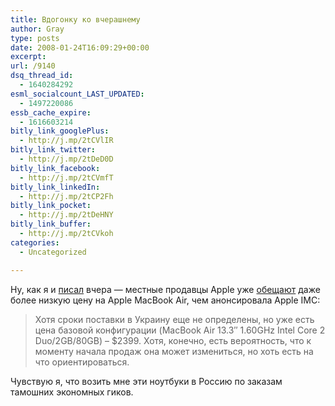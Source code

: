 ```yaml
---
title: Вдогонку ко вчерашнему
author: Gray
type: posts
date: 2008-01-24T16:09:29+00:00
excerpt:
url: /9140
dsq_thread_id:
  - 1640284292
esml_socialcount_LAST_UPDATED:
  - 1497220086
essb_cache_expire:
  - 1616603214
bitly_link_googlePlus:
  - http://j.mp/2tCVlIR
bitly_link_twitter:
  - http://j.mp/2tDeD0D
bitly_link_facebook:
  - http://j.mp/2tCVmfT
bitly_link_linkedIn:
  - http://j.mp/2tCP2Fh
bitly_link_pocket:
  - http://j.mp/2tDeHNY
bitly_link_buffer:
  - http://j.mp/2tCVkoh
categories:
  - Uncategorized

---
```








Ну, как я и <a href="http://www.searchengines.ru/blog/archives/009139.html" target="_blank">писал</a> вчера &#8212; местные продавцы Apple уже <a href="http://www.iland.com.ua/news_comments/o-cene-macbook-air.html" target="_blank">обещают</a> даже более низкую цену на Apple MacBook Air, чем анонсировала Apple IMC:

> Хотя сроки поставки в Украину еще не определены, но уже есть цена базовой конфигурации (MacBook Air 13.3&#8243; 1.60GHz Intel Core 2 Duo/2GB/80GB) – $2399. Хотя, конечно, есть вероятность, что к моменту начала продаж она может измениться, но хоть есть на что ориентироваться.

Чувствую я, что возить мне эти ноутбуки в Россию по заказам тамошних экономных гиков.